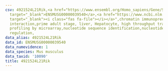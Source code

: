 ```yaml
---
csv: 4921524L21Rik,<a href="https://www.ensembl.org/Homo_sapiens/Gene/Summary?db=core;g=ENSMUSG00000039540"
  target="_blank">ENSMUSG00000039540</a>,<a href="https://www.ncbi.nlm.nih.gov/pubmed/23834426"
  target="_blank"><i class="fas fa-file"></i></a>",chromatin immunoprecipitation assay,direct
  interaction,prime adult stage, liver, Hepatocyte, high throughput transcription
  profiling by microarray,nucleotide sequence identification,nucleotide sequence identification,transcriptional
  regulation,
data_alias: 4921524L21Rik
data_id: ENSMUSG00000039540
data_numevidence: 1
data_species: Mus musculus
data_taxid: '10090'
title: 4921524L21Rik
---
```


